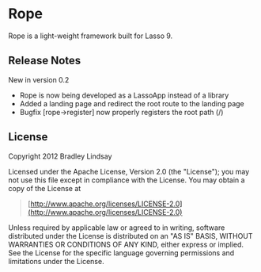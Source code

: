 Rope
====

Rope is a light-weight framework built for Lasso 9.


Release Notes
-------------

New in version 0.2

- Rope is now being developed as a LassoApp instead of a library
- Added a landing page and redirect the root route to the landing page
- Bugfix [rope->register] now properly registers the root path (/)


License
-------

Copyright 2012 Bradley Lindsay

Licensed under the Apache License, Version 2.0 (the "License");
you may not use this file except in compliance with the License.
You may obtain a copy of the License at

>    [http://www.apache.org/licenses/LICENSE-2.0](http://www.apache.org/licenses/LICENSE-2.0)

Unless required by applicable law or agreed to in writing, software
distributed under the License is distributed on an "AS IS" BASIS,
WITHOUT WARRANTIES OR CONDITIONS OF ANY KIND, either express or implied.
See the License for the specific language governing permissions and
limitations under the License.